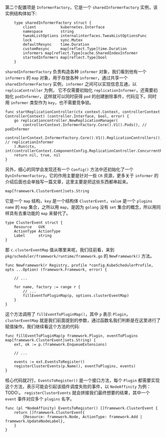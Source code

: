 第二个配置项是 `InformerFactory`，它是一个 `sharedInformerFactory` 实例，该实例结构体如下:

        type sharedInformerFactory struct {
            client           kubernetes.Interface
            namespace        string
            tweakListOptions internalinterfaces.TweakListOptionsFunc
            lock             sync.Mutex
            defaultResync    time.Duration
            customResync     map[reflect.Type]time.Duration
            informers map[reflect.Type]cache.SharedIndexInformer
            startedInformers map[reflect.Type]bool
        }
`sharedInformerFactory` 负责构造各种 `informer` 对象，我们看到他有一个 `informers` 的 `map` 对象，用于存放各种 `informer`，通过共享一个 `sharedInformerFactory` 实例，`informer` 之间可以实现信息互通，以 `replicaController` 为例， 它不仅需要初始化 `replicationInformer`，还需要初始化 `podInformer`，这样就可以同时获得 `pod` 的创建删除事件，代码见下。同时用 `informer` 类型作为 `key`，也不需要竞争锁。

    func startReplicationController(ctx context.Context, controllerContext ControllerContext) (controller.Interface, bool, error) {
        go replicationcontroller.NewReplicationManager(
            controllerContext.InformerFactory.Core().V1().Pods(), // podInformer
            controllerContext.InformerFactory.Core().V1().ReplicationControllers(), // replicationInformer
        ).Run(ctx, int(controllerContext.ComponentConfig.ReplicationController.ConcurrentRCSyncs))
        return nil, true, nil
    }

另外，细心的同学会发现还有一个 `Config()` 方法中还初始化了一个 `DynInformerFactory`，它的作用主要是针对一些 `CR` 资源，更多关于 `informer` 的介绍后面也会单独写一篇文章，这里主要是把这些东西都串起来。



    map[framework.ClusterEvent]sets.String

它是一个 `map` 结构，`key` 是一个结构体 `ClusterEvent`，`value` 是一个 `plugins name` 的 `map` 集合，之所以用 `map`，是因为 `golang` 没有 `set` 集合的概念，所以用同样具有去重功能的 `map` 来替代了。

    type ClusterEvent struct {
        Resource   GVK
        ActionType ActionType
        Label      string
    }

那 `c.clusterEventMap` 值从哪里来呢，我们往前看，来到 `pkg/scheduler/framework/runtime/framework.go` 的 `NewFramework()` 方法。

	func NewFramework(r Registry, profile *config.KubeSchedulerProfile, opts ...Option) (framework.Framework, error) {

		// ...

		for name, factory := range r {
			// ...
			fillEventToPluginMap(p, options.clusterEventMap)
		}
	}

这个方法调用了 `fillEventToPluginMap()`，其中 `p` 表示 `Plugin`，`clusterEventMap` 就是我们前面提到的参数，通过函数名我们判断是在这里进行了赋值操作。我们继续看这个方法的代码:

	func fillEventToPluginMap(p framework.Plugin, eventToPlugins map[framework.ClusterEvent]sets.String) {
		ext, ok := p.(framework.EnqueueExtensions)

		// ...

		events := ext.EventsToRegister()
		registerClusterEvents(p.Name(), eventToPlugins, events)
	}

核心代码就2行，`EventsToRegister()` 是一个接口方法，每个 `Plugin` 都需要实现这个方法，表示可能会引起该插件调度失败的事件，以 `NodeAffinity` 为例：TODO:。 `registerClusterEvents` 就会拼接我们最终想要的结果，其中一个 `event` 事件对应多个 `plugins` 名字。

	func (pl *NodeAffinity) EventsToRegister() []framework.ClusterEvent {
		return []framework.ClusterEvent{
			{Resource: framework.Node, ActionType: framework.Add | framework.UpdateNodeLabel},
		}
	}